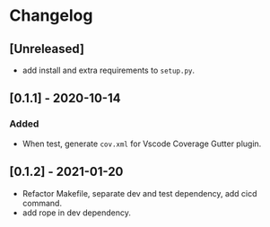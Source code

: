 # Changelog

## [Unreleased]

- add install and extra requirements to `setup.py`.

## [0.1.1] - 2020-10-14

### Added

- When test, generate `cov.xml` for Vscode Coverage Gutter plugin.

## [0.1.2] - 2021-01-20

- Refactor Makefile, separate dev and test dependency, add cicd command.
- add rope in dev dependency.

